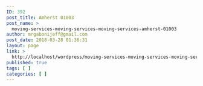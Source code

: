 ```yaml
---
ID: 392
post_title: Amherst 01003
post_name: >
  moving-services-moving-services-moving-services-amherst-01003
author: mrgabonijeff@gmail.com
post_date: 2018-03-28 01:36:31
layout: page
link: >
  http://localhost/wordpress/moving-services-moving-services-moving-services-amherst-01003/
published: true
tags: [ ]
categories: [ ]
---
```

